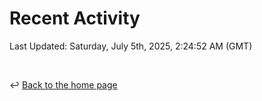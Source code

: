 # Recent Activity

<!--RECENT_ACTIVITY:start-->
<!--RECENT_ACTIVITY:end-->

<!--RECENT_ACTIVITY:last_update-->
Last Updated: Saturday, July 5th, 2025, 2:24:52 AM (GMT)
<!--RECENT_ACTIVITY:last_update_end-->

<br>

↩️ [Back to the home page](/README.md)

